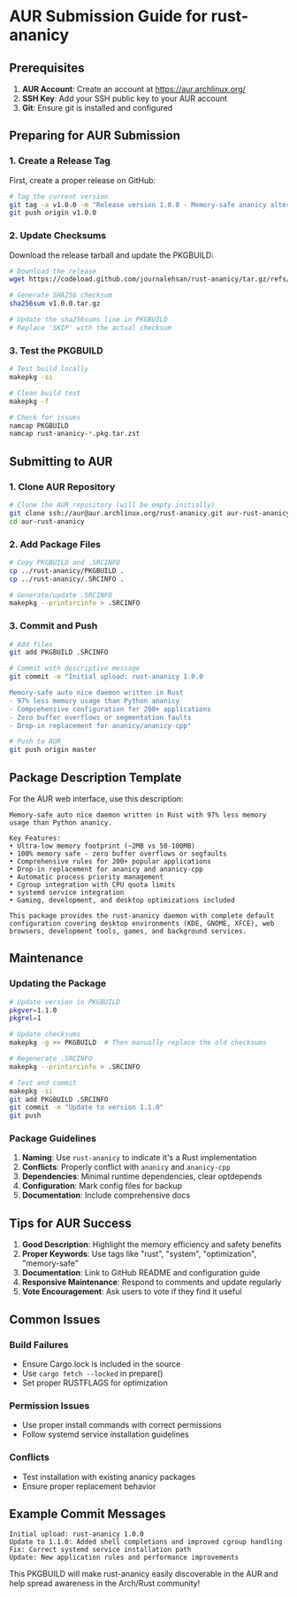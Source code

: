 # AUR Submission Guide for rust-ananicy

## Prerequisites

1. **AUR Account**: Create an account at https://aur.archlinux.org/
2. **SSH Key**: Add your SSH public key to your AUR account
3. **Git**: Ensure git is installed and configured

## Preparing for AUR Submission

### 1. Create a Release Tag

First, create a proper release on GitHub:

```bash
# Tag the current version
git tag -a v1.0.0 -m "Release version 1.0.0 - Memory-safe ananicy alternative"
git push origin v1.0.0
```

### 2. Update Checksums

Download the release tarball and update the PKGBUILD:

```bash
# Download the release
wget https://codeload.github.com/journalehsan/rust-ananicy/tar.gz/refs/tags/v1?token=AB43R5VT6ML6LXTIBROLLS3I4KNR4

# Generate SHA256 checksum
sha256sum v1.0.0.tar.gz

# Update the sha256sums line in PKGBUILD
# Replace 'SKIP' with the actual checksum
```

### 3. Test the PKGBUILD

```bash
# Test build locally
makepkg -si

# Clean build test
makepkg -f

# Check for issues
namcap PKGBUILD
namcap rust-ananicy-*.pkg.tar.zst
```

## Submitting to AUR

### 1. Clone AUR Repository

```bash
# Clone the AUR repository (will be empty initially)
git clone ssh://aur@aur.archlinux.org/rust-ananicy.git aur-rust-ananicy
cd aur-rust-ananicy
```

### 2. Add Package Files

```bash
# Copy PKGBUILD and .SRCINFO
cp ../rust-ananicy/PKGBUILD .
cp ../rust-ananicy/.SRCINFO .

# Generate/update .SRCINFO
makepkg --printsrcinfo > .SRCINFO
```

### 3. Commit and Push

```bash
# Add files
git add PKGBUILD .SRCINFO

# Commit with descriptive message
git commit -m "Initial upload: rust-ananicy 1.0.0

Memory-safe auto nice daemon written in Rust
- 97% less memory usage than Python ananicy
- Comprehensive configuration for 200+ applications
- Zero buffer overflows or segmentation faults
- Drop-in replacement for ananicy/ananicy-cpp"

# Push to AUR
git push origin master
```

## Package Description Template

For the AUR web interface, use this description:

```
Memory-safe auto nice daemon written in Rust with 97% less memory usage than Python ananicy.

Key Features:
• Ultra-low memory footprint (~2MB vs 50-100MB)
• 100% memory safe - zero buffer overflows or segfaults  
• Comprehensive rules for 200+ popular applications
• Drop-in replacement for ananicy and ananicy-cpp
• Automatic process priority management
• Cgroup integration with CPU quota limits
• systemd service integration
• Gaming, development, and desktop optimizations included

This package provides the rust-ananicy daemon with complete default configuration covering desktop environments (KDE, GNOME, XFCE), web browsers, development tools, games, and background services.
```

## Maintenance

### Updating the Package

```bash
# Update version in PKGBUILD
pkgver=1.1.0
pkgrel=1

# Update checksums
makepkg -g >> PKGBUILD  # Then manually replace the old checksums

# Regenerate .SRCINFO
makepkg --printsrcinfo > .SRCINFO

# Test and commit
makepkg -si
git add PKGBUILD .SRCINFO
git commit -m "Update to version 1.1.0"
git push
```

### Package Guidelines

1. **Naming**: Use `rust-ananicy` to indicate it's a Rust implementation
2. **Conflicts**: Properly conflict with `ananicy` and `ananicy-cpp`
3. **Dependencies**: Minimal runtime dependencies, clear optdepends
4. **Configuration**: Mark config files for backup
5. **Documentation**: Include comprehensive docs

## Tips for AUR Success

1. **Good Description**: Highlight the memory efficiency and safety benefits
2. **Proper Keywords**: Use tags like "rust", "system", "optimization", "memory-safe"
3. **Documentation**: Link to GitHub README and configuration guide
4. **Responsive Maintenance**: Respond to comments and update regularly
5. **Vote Encouragement**: Ask users to vote if they find it useful

## Common Issues

### Build Failures
- Ensure Cargo.lock is included in the source
- Use `cargo fetch --locked` in prepare()
- Set proper RUSTFLAGS for optimization

### Permission Issues
- Use proper install commands with correct permissions
- Follow systemd service installation guidelines

### Conflicts
- Test installation with existing ananicy packages
- Ensure proper replacement behavior

## Example Commit Messages

```
Initial upload: rust-ananicy 1.0.0
Update to 1.1.0: Added shell completions and improved cgroup handling  
Fix: Correct systemd service installation path
Update: New application rules and performance improvements
```

This PKGBUILD will make rust-ananicy easily discoverable in the AUR and help spread awareness in the Arch/Rust community!